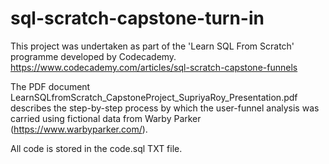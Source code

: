 # sql-scratch-capstone-turn-in

This project was undertaken as part of the 'Learn SQL From Scratch' programme developed by Codecademy.
https://www.codecademy.com/articles/sql-scratch-capstone-funnels

The PDF document LearnSQLfromScratch_CapstoneProject_SupriyaRoy_Presentation.pdf describes the step-by-step process 
by which the user-funnel analysis was carried using fictional data from Warby Parker (https://www.warbyparker.com/).

All code is stored in the code.sql TXT file.
